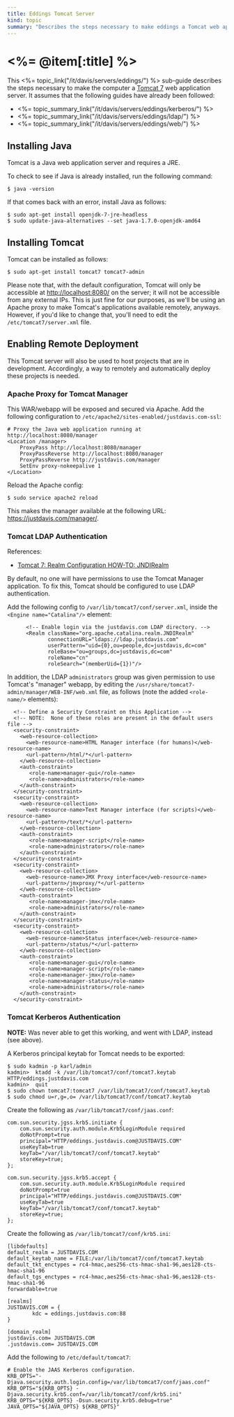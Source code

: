 ```yaml
--- 
title: Eddings Tomcat Server
kind: topic
summary: "Describes the steps necessary to make eddings a Tomcat web application server."
---
```



# <%= @item[:title] %>

This <%= topic_link("/it/davis/servers/eddings/") %> sub-guide describes the steps necessary to make the computer a [Tomcat 7](http://tomcat.apache.org/) web application server. It assumes that the following guides have already been followed:

* <%= topic_summary_link("/it/davis/servers/eddings/kerberos/") %>
* <%= topic_summary_link("/it/davis/servers/eddings/ldap/") %>
* <%= topic_summary_link("/it/davis/servers/eddings/web/") %>


## Installing Java

Tomcat is a Java web application server and requires a JRE.

To check to see if Java is already installed, run the following command:

    $ java -version

If that comes back with an error, install Java as follows:

    $ sudo apt-get install openjdk-7-jre-headless
    $ sudo update-java-alternatives --set java-1.7.0-openjdk-amd64


## Installing Tomcat

Tomcat can be installed as follows:

    $ sudo apt-get install tomcat7 tomcat7-admin

Please note that, with the default configuration, Tomcat will only be accessible at <http://localhost:8080/> on the server; it will not be accessible from any external IPs. This is just fine for our purposes, as we'll be using an Apache proxy to make Tomcat's applications available remotely, anyways. However, if you'd like to change that, you'll need to edit the `/etc/tomcat7/server.xml` file.


## Enabling Remote Deployment

This Tomcat server will also be used to host projects that are in development. Accordingly, a way to remotely and automatically deploy these projects is needed.


### Apache Proxy for Tomcat Manager

This WAR/webapp will be exposed and secured via Apache. Add the following configuration to `/etc/apache2/sites-enabled/justdavis.com-ssl`:

~~~~
# Proxy the Java web application running at http://localhost:8080/manager
<Location /manager>
	ProxyPass http://localhost:8080/manager
	ProxyPassReverse http://localhost:8080/manager
	ProxyPassReverse http://justdavis.com/manager
	SetEnv proxy-nokeepalive 1
</Location>
~~~~

Reload the Apache config:

    $ sudo service apache2 reload

This makes the manager available at the following URL: <https://justdavis.com/manager/>.


### Tomcat LDAP Authentication

References:

* [Tomcat 7: Realm Configuration HOW-TO: JNDIRealm](http://tomcat.apache.org/tomcat-7.0-doc/realm-howto.html#JNDIRealm)

By default, no one will have permissions to use the Tomcat Manager application. To fix this, Tomcat should be configured to use LDAP authentication.

Add the following config to `/var/lib/tomcat7/conf/server.xml`, inside the `<Engine name="Catalina"/>` element:

~~~~
      <!-- Enable login via the justdavis.com LDAP directory. -->
      <Realm className="org.apache.catalina.realm.JNDIRealm"
             connectionURL="ldaps://ldap.justdavis.com"
             userPattern="uid={0},ou=people,dc=justdavis,dc=com"
             roleBase="ou=groups,dc=justdavis,dc=com"
             roleName="cn"
             roleSearch="(memberUid={1})"/>
~~~~

In addition, the LDAP `administrators` group was given permission to use Tomcat's "manager" webapp, by editing the `/usr/share/tomcat7-admin/manager/WEB-INF/web.xml` file, as follows (note the added `<role-name/>` elements):

~~~~
  <!-- Define a Security Constraint on this Application -->
  <!-- NOTE:  None of these roles are present in the default users file -->
  <security-constraint>
    <web-resource-collection>
      <web-resource-name>HTML Manager interface (for humans)</web-resource-name>
      <url-pattern>/html/*</url-pattern>
    </web-resource-collection>
    <auth-constraint>
       <role-name>manager-gui</role-name>
       <role-name>administrators</role-name>
    </auth-constraint>
  </security-constraint>
  <security-constraint>
    <web-resource-collection>
      <web-resource-name>Text Manager interface (for scripts)</web-resource-name>
      <url-pattern>/text/*</url-pattern>
    </web-resource-collection>
    <auth-constraint>
       <role-name>manager-script</role-name>
       <role-name>administrators</role-name>
    </auth-constraint>
  </security-constraint>
  <security-constraint>
    <web-resource-collection>
      <web-resource-name>JMX Proxy interface</web-resource-name>
      <url-pattern>/jmxproxy/*</url-pattern>
    </web-resource-collection>
    <auth-constraint>
       <role-name>manager-jmx</role-name>
       <role-name>administrators</role-name>
    </auth-constraint>
  </security-constraint>
  <security-constraint>
    <web-resource-collection>
      <web-resource-name>Status interface</web-resource-name>
      <url-pattern>/status/*</url-pattern>
    </web-resource-collection>
    <auth-constraint>
       <role-name>manager-gui</role-name>
       <role-name>manager-script</role-name>
       <role-name>manager-jmx</role-name>
       <role-name>manager-status</role-name>
       <role-name>administrators</role-name>
    </auth-constraint>
  </security-constraint>
~~~~


### Tomcat Kerberos Authentication

**NOTE:** Was never able to get this working, and went with LDAP, instead (see above).

A Kerberos principal keytab for Tomcat needs to be exported:

    $ sudo kadmin -p karl/admin
    kadmin>  ktadd -k /var/lib/tomcat7/conf/tomcat7.keytab HTTP/eddings.justdavis.com
    kadmin>  quit
    $ sudo chown tomcat7:tomcat7 /var/lib/tomcat7/conf/tomcat7.keytab
    $ sudo chmod u=r,g=,o= /var/lib/tomcat7/conf/tomcat7.keytab

Create the following as `/var/lib/tomcat7/conf/jaas.conf`:

~~~~
com.sun.security.jgss.krb5.initiate {
    com.sun.security.auth.module.Krb5LoginModule required
    doNotPrompt=true
    principal="HTTP/eddings.justdavis.com@JUSTDAVIS.COM"
    useKeyTab=true
    keyTab="/var/lib/tomcat7/conf/tomcat7.keytab"
    storeKey=true;
};

com.sun.security.jgss.krb5.accept {
    com.sun.security.auth.module.Krb5LoginModule required
    doNotPrompt=true
    principal="HTTP/eddings.justdavis.com@JUSTDAVIS.COM"
    useKeyTab=true
    keyTab="/var/lib/tomcat7/conf/tomcat7.keytab"
    storeKey=true;
};
~~~~

Create the following as `/var/lib/tomcat7/conf/krb5.ini`:

~~~~
[libdefaults]
default_realm = JUSTDAVIS.COM
default_keytab_name = FILE:/var/lib/tomcat7/conf/tomcat7.keytab
default_tkt_enctypes = rc4-hmac,aes256-cts-hmac-sha1-96,aes128-cts-hmac-sha1-96
default_tgs_enctypes = rc4-hmac,aes256-cts-hmac-sha1-96,aes128-cts-hmac-sha1-96
forwardable=true

[realms]
JUSTDAVIS.COM = {
        kdc = eddings.justdavis.com:88
}

[domain_realm]
justdavis.com= JUSTDAVIS.COM
.justdavis.com= JUSTDAVIS.COM
~~~~

Add the following to `/etc/default/tomcat7`:

~~~~
# Enable the JAAS Kerberos configuration.
KRB_OPTS="-Djava.security.auth.login.config=/var/lib/tomcat7/conf/jaas.conf"
KRB_OPTS="${KRB_OPTS} -Djava.security.krb5.conf=/var/lib/tomcat7/conf/krb5.ini"
KRB_OPTS="${KRB_OPTS} -Dsun.security.krb5.debug=true"
JAVA_OPTS="${JAVA_OPTS} ${KRB_OPTS}"
~~~~

